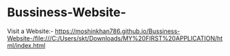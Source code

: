 # Bussiness-Website-

Visit a Website:- https://moshinkhan786.github.io/Bussiness-Website-/file:///C:/Users/skt/Downloads/MY%20FIRST%20APPLICATION/html/index.html
